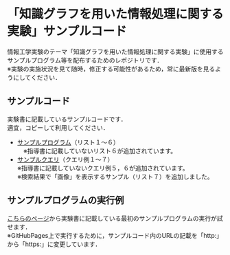 # 「知識グラフを用いた情報処理に関する実験」サンプルコード
情報工学実験のテーマ「知識グラフを用いた情報処理に関する実験」に使用するサンプルプログラム等を配布するためのレポジトリです．  
※実験の実施状況を見て随時，修正する可能性があるため，常に最新版を見るようにしてください．

## サンプルコード
実験書に記載しているサンプルコードです．  
適宜，コピーして利用してください．
- [サンプルプログラム](SampleCode/List.md)（リスト１～６）  
　※指導書に記載していないリスト６が追加されています。
- [サンプルクエリ](SampleCode/query.md)（クエリ例１～７）  
  ※指導書に記載していないクエリ例５，６が追加されています。  
  ※検索結果で「画像」を表示するサンプル（リスト７）を追加しました。

## サンプルプログラムの実行例
[こちらのページ](https://koujikozaki.github.io/KG-Proccesing-Experiment/)から実験書に記載している最初のサンプルプログラムの実行が試せます．  
※GitHubPages上で実行するために，サンプルコード内のURLの記載を「http:」から「https:」に変更しています．
